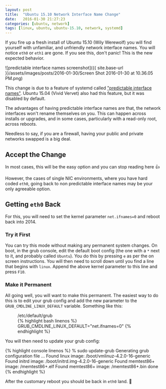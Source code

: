 ```yaml
---
layout: post
title:  "Ubuntu 15.10 Network Interface Name Change"
date:   2016-01-30 21:27:23
categories: [ubuntu, network]
tags: [linux, ubuntu, ubuntu-15.10, network, systemd]
---
```


If you fire up a fresh install of Ubuntu 15.10 (Wily Werewolf) you will find yourself with unfamiliar, and unfriendly network interface names. You will notice `eth0` or `eth1` are gone. If you see this, don't panic! This is the new expected behavior.

<!--more-->

![predictable interface names screenshot]({{ site.base-url }}/assets/images/posts/2016-01-30/Screen Shot 2016-01-30 at 10.36.05 PM.png)

This change is due to a feature of systemd called ["predictable interface names"](http://www.freedesktop.org/wiki/Software/systemd/PredictableNetworkInterfaceNames/). Ubuntu 15.04 (Vivid Vervet) also had this feature, but it was disabled by default.

The advantages of having predictable interface names are that, the network interfaces won't rename themselves on you. This can happen across installs or upgrades, and in some cases, particularly with a read-only root, across reboots.

Needless to say, if you are a firewall, having your public and private networks swapped is a big deal.

## Accept the Change

In most cases, this will be the easy option and you can stop reading here :+1:

However, the cases of single NIC environments, where you have hard coded `eth0`, going back to non predictable interface names may be your only agreeable option.

## Getting `eth0` Back

For this, you will need to set the kernel parameter `net.ifnames=0` and reboot back into 2014.

### Try it First

You can try this mode without making any permanent system changes. On boot, in the grub console, edit the default boot config (the one with a `*` next to it, and probably called `Ubuntu`). You do this by pressing `e` as per the on screen instructions. You will then need to scroll down until you find a line that begins with `linux`. Append the above kernel parameter to this line and press `F10`.

### Make it Permanent

All going well, you will want to make this permanent. The easiest way to do this is to edit your grub config and add the new parameter to the `GRUB_CMDLINE_LINUX_DEFAULT` variable. Something like this:

<figure>
  <figcaption>/etc/default/grub</figcaption>
{% highlight bash linenos %}
GRUB_CMDLINE_LINUX_DEFAULT="net.ifnames=0"
{% endhighlight %}
</figure>

You will then need to update your grub config:

{% highlight console linenos %}
% sudo update-grub
Generating grub configuration file ...
Found linux image: /boot/vmlinuz-4.2.0-16-generic
Found initrd image: /boot/initrd.img-4.2.0-16-generic
Found memtest86+ image: /memtest86+.elf
Found memtest86+ image: /memtest86+.bin
done
{% endhighlight %}

After the customary reboot you should be back in `eth0` land. :see_no_evil:
